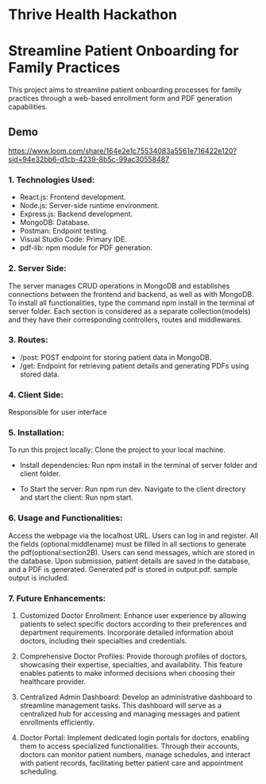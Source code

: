
# Thrive Health Hackathon

# Streamline Patient Onboarding for Family Practices

This project aims to streamline patient onboarding processes for family practices through a web-based enrollment form and PDF generation capabilities.

## Demo
https://www.loom.com/share/164e2e1c75534083a5561e716422e120?sid=94e32bb6-d1cb-4239-8b5c-99ac30558487

### 1. Technologies Used:

* React.js: Frontend development.
* Node.js: Server-side runtime environment. 
* Express.js: Backend development.
* MongoDB: Database. 
* Postman: Endpoint testing. 
* Visual Studio Code: Primary IDE. 
* pdf-lib: npm module for PDF generation.

### 2. Server Side: 
The server manages CRUD operations in MongoDB and establishes connections between the frontend and backend, as well as with MongoDB. To install all functionalities, type the command npm install in the terminal of server folder. Each section is considered as a separate collection(models) and they have their corresponding controllers, routes and middlewares.

### 3. Routes: 
* /post: POST endpoint for storing patient data in MongoDB. 
* /get: Endpoint for retrieving patient details and generating PDFs using stored data.

### 4. Client Side: 
Responsible for user interface

### 5. Installation: 
To run this project locally: Clone the project to your local machine.

* Install dependencies: Run npm install in the terminal of server folder and client folder.

* To Start the server: Run npm run dev. Navigate to the client directory and start the client: Run npm start.

### 6. Usage and Functionalities:

Access the webpage via the localhost URL. Users can log in and register. All the fields (optional:middlename) must be filled in all sections to generate the pdf(optional:section2B). Users can send messages, which are stored in the database. Upon submission, patient details are saved in the database, and a PDF is generated. Generated pdf is stored in output.pdf. sample output is included.

### 7. Future Enhancements:

1. Customized Doctor Enrollment: Enhance user experience by allowing patients to select specific doctors according to their preferences and department requirements. Incorporate detailed information about doctors, including their specialties and credentials.

2. Comprehensive Doctor Profiles: Provide thorough profiles of doctors, showcasing their expertise, specialties, and availability. This feature enables patients to make informed decisions when choosing their healthcare provider.

3. Centralized Admin Dashboard: Develop an administrative dashboard to streamline management tasks. This dashboard will serve as a centralized hub for accessing and managing messages and patient enrollments efficiently.

4. Doctor Portal: Implement dedicated login portals for doctors, enabling them to access specialized functionalities. Through their accounts, doctors can monitor patient numbers, manage schedules, and interact with patient records, facilitating better patient care and appointment scheduling.
